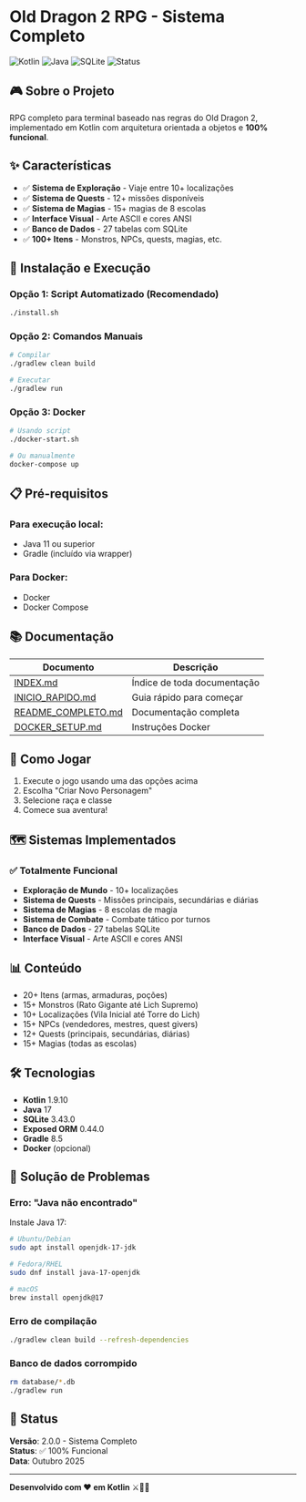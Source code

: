 # Old Dragon 2 RPG - Sistema Completo

![Kotlin](https://img.shields.io/badge/Kotlin-1.9.10-blue)
![Java](https://img.shields.io/badge/Java-17-orange)
![SQLite](https://img.shields.io/badge/SQLite-3.43.0-green)
![Status](https://img.shields.io/badge/Status-100%25%20Funcional-brightgreen)

## 🎮 Sobre o Projeto

RPG completo para terminal baseado nas regras do Old Dragon 2, implementado em Kotlin com arquitetura orientada a objetos e **100% funcional**.

## ✨ Características

- ✅ **Sistema de Exploração** - Viaje entre 10+ localizações
- ✅ **Sistema de Quests** - 12+ missões disponíveis
- ✅ **Sistema de Magias** - 15+ magias de 8 escolas
- ✅ **Interface Visual** - Arte ASCII e cores ANSI
- ✅ **Banco de Dados** - 27 tabelas com SQLite
- ✅ **100+ Itens** - Monstros, NPCs, quests, magias, etc.

## 🚀 Instalação e Execução

### Opção 1: Script Automatizado (Recomendado)

```bash
./install.sh
```

### Opção 2: Comandos Manuais

```bash
# Compilar
./gradlew clean build

# Executar
./gradlew run
```

### Opção 3: Docker

```bash
# Usando script
./docker-start.sh

# Ou manualmente
docker-compose up
```

## 📋 Pré-requisitos

### Para execução local:
- Java 11 ou superior
- Gradle (incluído via wrapper)

### Para Docker:
- Docker
- Docker Compose

## 📚 Documentação

| Documento | Descrição |
|-----------|-----------|
| [INDEX.md](INDEX.md) | Índice de toda documentação |
| [INICIO_RAPIDO.md](INICIO_RAPIDO.md) | Guia rápido para começar |
| [README_COMPLETO.md](README_COMPLETO.md) | Documentação completa |
| [DOCKER_SETUP.md](DOCKER_SETUP.md) | Instruções Docker |

## 🎯 Como Jogar

1. Execute o jogo usando uma das opções acima
2. Escolha "Criar Novo Personagem"
3. Selecione raça e classe
4. Comece sua aventura!

## 🗺️ Sistemas Implementados

### ✅ Totalmente Funcional

- **Exploração de Mundo** - 10+ localizações
- **Sistema de Quests** - Missões principais, secundárias e diárias
- **Sistema de Magias** - 8 escolas de magia
- **Sistema de Combate** - Combate tático por turnos
- **Banco de Dados** - 27 tabelas SQLite
- **Interface Visual** - Arte ASCII e cores ANSI

## 📊 Conteúdo

- 20+ Itens (armas, armaduras, poções)
- 15+ Monstros (Rato Gigante até Lich Supremo)
- 10+ Localizações (Vila Inicial até Torre do Lich)
- 15+ NPCs (vendedores, mestres, quest givers)
- 12+ Quests (principais, secundárias, diárias)
- 15+ Magias (todas as escolas)

## 🛠️ Tecnologias

- **Kotlin** 1.9.10
- **Java** 17
- **SQLite** 3.43.0
- **Exposed ORM** 0.44.0
- **Gradle** 8.5
- **Docker** (opcional)

## 🐛 Solução de Problemas

### Erro: "Java não encontrado"

Instale Java 17:

```bash
# Ubuntu/Debian
sudo apt install openjdk-17-jdk

# Fedora/RHEL
sudo dnf install java-17-openjdk

# macOS
brew install openjdk@17
```

### Erro de compilação

```bash
./gradlew clean build --refresh-dependencies
```

### Banco de dados corrompido

```bash
rm database/*.db
./gradlew run
```

## 🎉 Status

**Versão**: 2.0.0 - Sistema Completo  
**Status**: ✅ 100% Funcional  
**Data**: Outubro 2025

---

**Desenvolvido com ❤️ em Kotlin** ⚔️🐉✨
